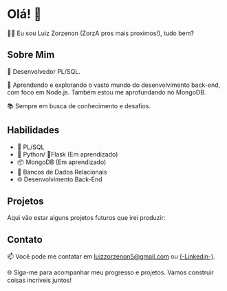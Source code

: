 # Olá! 👋

👨‍💻 Eu sou Luiz Zorzenon (ZorzA pros mais proximos!), tudo bem? 

## Sobre Mim

🌟 Desenvolvedor PL/SQL.

🚀 Aprendendo e explorando o vasto mundo do desenvolvimento back-end, com foco em Node.js. Também estou me aprofundando no MongoDB.

📚 Sempre em busca de conhecimento e desafios.

## Habilidades

- 💼 PL/SQL
- 🐍 Python/ 🧪Flask  (Em aprendizado)
- 📦 MongoDB (Em aprendizado)
- 💾 Bancos de Dados Relacionais
- 🌐 Desenvolvimento Back-End

## Projetos

Aqui vão estar alguns projetos futuros que irei produzir:


## Contato

📫 Você pode me contatar em luizzorzenon5@gmail.com ou [(-Linkedin-)](https://www.linkedin.com/in/luiz-zorzenon-681889130/).

🌐 Siga-me para acompanhar meu progresso e projetos. Vamos construir coisas incríveis juntos!
